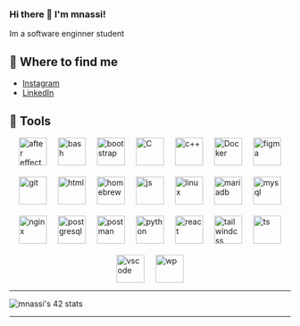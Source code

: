 ### Hi there 👋 I'm mnassi!

Im a software enginner student

## 📑 Where to find me
- [Instagram](https://www.instagram.com/med_nassi20/)
- [LinkedIn](https://www.linkedin.com/in/mohammed-nassi-a44095279/)

## 🤖 Tools
<link rel="stylesheet" type='text/css' href="https://cdn.jsdelivr.net/gh/devicons/devicon@latest/devicon.min.css" />
<div style="display: flex; justify-content: center; align-items: center; flex-wrap: wrap; gap: 20px;">
  <img style="width: 50px; height: 50px;" title="after effect" src="https://cdn.jsdelivr.net/gh/devicons/devicon@latest/icons/aftereffects/aftereffects-original.svg" />
  <img style="width: 50px; height: 50px;" title="bash" src="https://cdn.jsdelivr.net/gh/devicons/devicon@latest/icons/bash/bash-original.svg" />
  <img style="width: 50px; height: 50px;" title="bootstrap" src="https://cdn.jsdelivr.net/gh/devicons/devicon@latest/icons/bootstrap/bootstrap-original.svg" />
  <img style="width: 50px; height: 50px;" title="C" src="https://cdn.jsdelivr.net/gh/devicons/devicon@latest/icons/c/c-original.svg" />
  <img style="width: 50px; height: 50px;" title="c++" src="https://cdn.jsdelivr.net/gh/devicons/devicon@latest/icons/cplusplus/cplusplus-original.svg" />
  <img style="width: 50px; height: 50px;" title="Docker" src="https://cdn.jsdelivr.net/gh/devicons/devicon@latest/icons/docker/docker-original-wordmark.svg" />
  <img style="width: 50px; height: 50px;" title="figma" src="https://cdn.jsdelivr.net/gh/devicons/devicon@latest/icons/figma/figma-original.svg" />
  <img style="width: 50px; height: 50px;" title="git" src="https://cdn.jsdelivr.net/gh/devicons/devicon@latest/icons/git/git-original.svg" />
  <img style="width: 50px; height: 50px;" title="html" src="https://cdn.jsdelivr.net/gh/devicons/devicon@latest/icons/html5/html5-original.svg" />
  <img style="width: 50px; height: 50px;" title="homebrew" src="https://cdn.jsdelivr.net/gh/devicons/devicon@latest/icons/homebrew/homebrew-original.svg" />
  <img style="width: 50px; height: 50px;" title="js" src="https://cdn.jsdelivr.net/gh/devicons/devicon@latest/icons/javascript/javascript-original.svg" />
  <img style="width: 50px; height: 50px;" title="linux" src="https://cdn.jsdelivr.net/gh/devicons/devicon@latest/icons/linux/linux-original.svg" />
  <img style="width: 50px; height: 50px;" title="mariadb" src="https://cdn.jsdelivr.net/gh/devicons/devicon@latest/icons/mariadb/mariadb-original-wordmark.svg" />
  <img style="width: 50px; height: 50px;" title="mysql" src="https://cdn.jsdelivr.net/gh/devicons/devicon@latest/icons/mysql/mysql-original.svg" />
  <img style="width: 50px; height: 50px;" title="nginx" src="https://cdn.jsdelivr.net/gh/devicons/devicon@latest/icons/nginx/nginx-original.svg" />
  <img style="width: 50px; height: 50px;" title="postgresql" src="https://cdn.jsdelivr.net/gh/devicons/devicon@latest/icons/postgresql/postgresql-original.svg" />
  <img style="width: 50px; height: 50px;" title="postman" src="https://cdn.jsdelivr.net/gh/devicons/devicon@latest/icons/postman/postman-original.svg" />   
  <img style="width: 50px; height: 50px;" title="python" src="https://cdn.jsdelivr.net/gh/devicons/devicon@latest/icons/python/python-original.svg" />
  <img style="width: 50px; height: 50px;" title="react" src="https://cdn.jsdelivr.net/gh/devicons/devicon@latest/icons/react/react-original.svg" />
  <img style="width: 50px; height: 50px;" title="tailwindcss" src="https://cdn.jsdelivr.net/gh/devicons/devicon@latest/icons/tailwindcss/tailwindcss-original-wordmark.svg" />
  <img style="width: 50px; height: 50px;" title="ts" src="https://cdn.jsdelivr.net/gh/devicons/devicon@latest/icons/typescript/typescript-original.svg" />    
  <img style="width: 50px; height: 50px;" title="vscode" src="https://cdn.jsdelivr.net/gh/devicons/devicon@latest/icons/vscode/vscode-original.svg" />
  <img style="width: 50px; height: 50px;" title="wp" src="https://cdn.jsdelivr.net/gh/devicons/devicon@latest/icons/wordpress/wordpress-original.svg" />        
    
</div>

***********************************************************************************************************
![mnassi's 42 stats](https://badge.mediaplus.ma/naruto/mnassi)
***********************************************************************************************************
